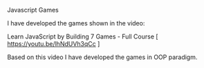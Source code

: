 Javascript Games

I have developed the games shown in the video: 

Learn JavaScript by Building 7 Games - Full Course [ https://youtu.be/lhNdUVh3qCc ]

Based on this video I have developed the games in OOP paradigm.
